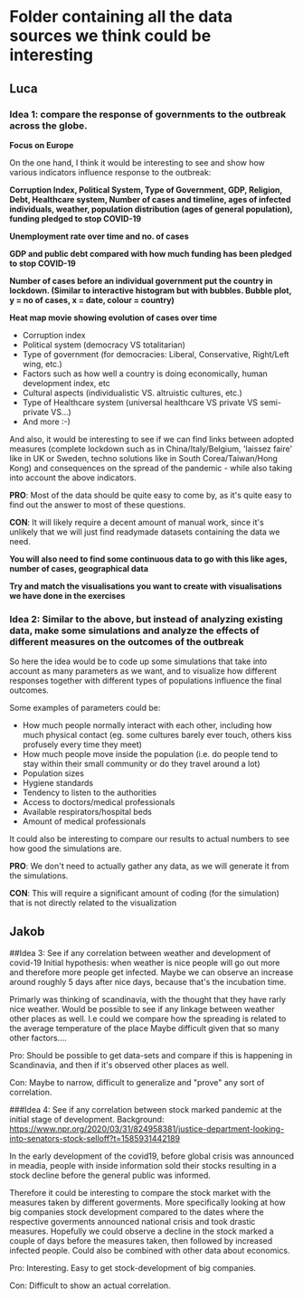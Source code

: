 # Folder containing all the data sources we think could be interesting


## Luca

### Idea 1: compare the response of governments to the outbreak across the globe.

**Focus on Europe**

On the one hand, I think it would be interesting to see and show how various indicators influence response to the outbreak: 

**Corruption Index, Political System, Type of Government, GDP, Religion, Debt, Healthcare system, Number of cases and timeline, ages of infected individuals, weather, population distribution (ages of general population), funding pledged to stop COVID-19**

**Unemployment rate over time and no. of cases**

**GDP and public debt compared with how much funding has been pledged to stop COVID-19**

**Number of cases before an individual government put the country in lockdown. (Similar to interactive histogram but with bubbles. Bubble plot, y = no of cases, x = date, colour = country)**

**Heat map movie showing evolution of cases over time**

* Corruption index
* Political system (democracy VS totalitarian)
* Type of government (for democracies: Liberal, Conservative, Right/Left wing, etc.)
* Factors such as how well a country is doing economically, human development index, etc
* Cultural aspects (individualistic VS. altruistic cultures, etc.)
* Type of Healthcare system (universal healthcare VS private VS semi-private VS...)
* And more :-) 


And also, it would be interesting to see if we can find links between adopted measures (complete lockdown such as in China/Italy/Belgium, 'laissez faire' like in UK or Sweden, techno solutions like in South Corea/Taiwan/Hong Kong) and consequences on the spread of the pandemic - while also taking into account the above indicators.

**PRO**: Most of the data should be quite easy to come by, as it's quite easy to find out the answer to most of these questions. 

**CON**: It will likely require a decent amount of manual work, since it's unlikely that we will just find readymade datasets containing the data we need.

**You will also need to find some continuous data to go with this like ages, number of cases, geographical data**

**Try and match the visualisations you want to create with visualisations we have done in the exercises**

### Idea 2: Similar to the above, but instead of analyzing existing data, make some simulations and analyze the effects of different measures on the outcomes of the outbreak

So here the idea would be to code up some simulations that take into account as many parameters as we want, and to visualize how different responses together with different types of populations influence the final outcomes. 


Some examples of parameters could be:

- How much people normally interact with each other, including how much physical contact (eg. some cultures barely ever touch, others kiss profusely every time they meet)
- How much people move inside the population (i.e. do people tend to stay within their small community or do they travel around a lot)
- Population sizes
- Hygiene standards
- Tendency to listen to the authorities
- Access to doctors/medical professionals
- Available respirators/hospital beds
- Amount of medical professionals

It could also be interesting to compare our results to actual numbers to see how good the simulations are.

**PRO**: We don't need to actually gather any data, as we will generate it from the simulations. 

**CON**: This will require a significant amount of coding (for the simulation) that is not directly related to the visualization

## Jakob

##Idea 3: See if any correlation between weather and development of covid-19
Initial hypothesis: when weather is nice people will go out more and therefore 
more people get infected. Maybe we can observe an increase around roughly 5 days after nice days,
because that's the incubation time.

Primarly was thinking of scandinavia, with the thought that they have rarly nice weather.
Would be possible to see if any linkage between weather other places as well.
I.e could we compare how the spreading is related to the average temperature of the place
Maybe difficult given that so many other factors....  


Pro: Should be possible to get data-sets and compare if this is happening in Scandinavia,
and then if it's observed other places as well.

Con: Maybe to narrow, difficult to generalize and "prove" any sort of correlation.




###Idea 4: See if any correlation between stock marked pandemic at the initial stage of development.
Background: https://www.npr.org/2020/03/31/824958381/justice-department-looking-into-senators-stock-selloff?t=1585931442189

In the early development of the covid19, before global crisis was announced in meadia, 
people with inside information sold their stocks resulting in a stock decline before the general
public was informed.

Therefore it could be interesting to compare the stock market with the measures taken by different goverments.
More specifically looking at how big companies stock development compared to the dates where the respective
goverments announced national crisis and took drastic measures. Hopefully we could observe a decline in the
stock marked a couple of days before the measures taken, then followed by increased infected people.
Could also be combined with other data about economics. 

Pro: Interesting. Easy to get stock-development of big companies. 

Con: Difficult to show an actual correlation.
